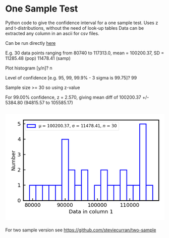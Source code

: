 # One Sample Test 

Python code to give the confidence interval for a one sample test. 
Uses z and t-distributions, without the need of look-up tables
Data can be extracted any column in an ascii for csv files.

Can be run directly [here](https://www.kaggle.com/code/steviemooncat/one-sample-test)

E.g. 
30 data points ranging from 80740 to 117313.0, mean = 100200.37, SD = 11285.48 (pop) 11478.41 (samp)

Plot histogram [y/n]? n

Level of confidence [e.g. 95, 99, 99.9% - 3 sigma is 99.75]? 99

Sample size >= 30 so using z-value

For 99.00% confidence, z = 2.570, giving mean diff of 100200.37 +/- 5384.80 (94815.57 to 105585.17)

![](https://raw.githubusercontent.com/steviecurran/one-sample/refs/heads/main/salaries.dat-histo.png)
-----------------------------------------------------------------------------------------------------

For two sample version see https://github.com/steviecurran/two-sample
